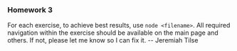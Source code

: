 <!-- @format -->

### Homework 3

For each exercise, to achieve best results, use `node <filename>`. All required navigation within the exercise should be available on the main page and others. If not, please let me know so I can fix it. -- Jeremiah Tilse
